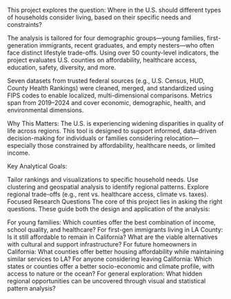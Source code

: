 This project explores the question: Where in the U.S. should different types of households consider living, based on their specific needs and constraints?

The analysis is tailored for four demographic groups—young families, first-generation immigrants, recent graduates, and empty nesters—who often face distinct lifestyle trade-offs. Using over 50 county-level indicators, the project evaluates U.S. counties on affordability, healthcare access, education, safety, diversity, and more.

Seven datasets from trusted federal sources (e.g., U.S. Census, HUD, County Health Rankings) were cleaned, merged, and standardized using FIPS codes to enable localized, multi-dimensional comparisons. Metrics span from 2019–2024 and cover economic, demographic, health, and environmental dimensions.

Why This Matters:
The U.S. is experiencing widening disparities in quality of life across regions. This tool is designed to support informed, data-driven decision-making for individuals or families considering relocation—especially those constrained by affordability, healthcare needs, or limited income.

Key Analytical Goals:

Tailor rankings and visualizations to specific household needs.
Use clustering and geospatial analysis to identify regional patterns.
Explore regional trade-offs (e.g., rent vs. healthcare access, climate vs. taxes).
Focused Research Questions
The core of this project lies in asking the right questions. These guide both the design and application of the analysis:

For young families:
Which counties offer the best combination of income, school quality, and healthcare?
For first-gen immigrants living in LA County:
Is it still affordable to remain in California? What are the viable alternatives with cultural and support infrastructure?
For future homeowners in California:
What counties offer better housing affordability while maintaining similar services to LA?
For anyone considering leaving California:
Which states or counties offer a better socio-economic and climate profile, with access to nature or the ocean?
For general exploration:
What hidden regional opportunities can be uncovered through visual and statistical pattern analysis?
